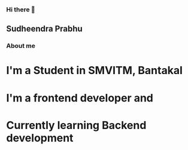 ### Hi there 👋
## Sudheendra Prabhu

### About me
# I'm a Student in SMVITM, Bantakal
# I'm a frontend developer and
# Currently learning Backend development
<!-- **Sudheendra12/Sudheendra12** is a ✨ _special_ ✨ repository because its `README.md` (this file) appears on your GitHub profile.--!>


